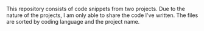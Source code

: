 This repository consists of code snippets from two projects. Due to the nature of the projects, I am only able to share the code I've written. The files are sorted by coding language and the project name.
